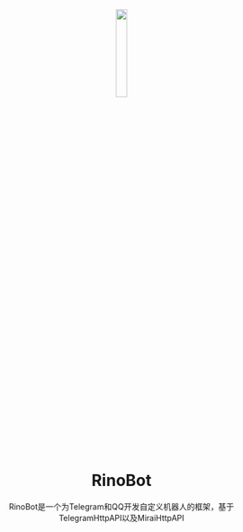  <center>
 <img src="https://maocloud.oss-cn-shanghai.aliyuncs.com/admin%2F1%2F%E5%85%B1%E4%BA%AB%E6%96%87%E4%BB%B6%2FRinoBot%2FRino.jpg?Expires=1628002731" width="20%">

 # RinoBot

 RinoBot是一个为Telegram和QQ开发自定义机器人的框架，基于TelegramHttpAPI以及MiraiHttpAPI
 </center>
